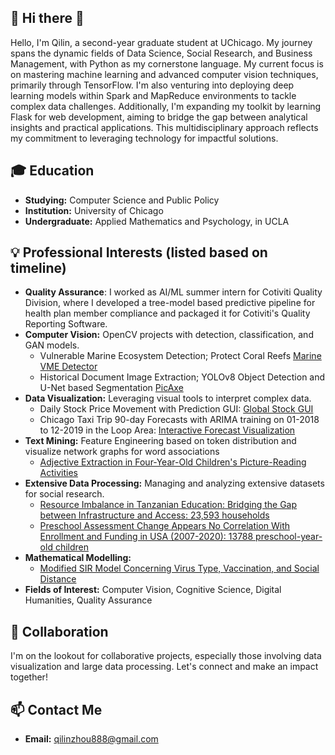 ## 👋 Hi there 👋
Hello, I'm Qilin, a second-year graduate student at UChicago. My journey spans the dynamic fields of Data Science, Social Research, and Business Management, with Python as my cornerstone language. My current focus is on mastering machine learning and advanced computer vision techniques, primarily through TensorFlow. I'm also venturing into deploying deep learning models within Spark and MapReduce environments to tackle complex data challenges. Additionally, I'm expanding my toolkit by learning Flask for web development, aiming to bridge the gap between analytical insights and practical applications. This multidisciplinary approach reflects my commitment to leveraging technology for impactful solutions.
 
## 🎓 Education
- **Studying:** Computer Science and Public Policy
- **Institution:** University of Chicago
- **Undergraduate:** Applied Mathematics and Psychology, in UCLA

## 💡 Professional Interests (listed based on timeline)
- **Quality Assurance**: I worked as AI/ML summer intern for Cotiviti Quality Division, where I developed a tree-model based predictive pipeline for health plan member compliance and packaged it for Cotiviti's Quality Reporting Software.
- **Computer Vision:** OpenCV projects with detection, classification, and GAN models.
  - Vulnerable Marine Ecosystem Detection; Protect Coral Reefs [Marine VME Detector](https://github.com/QilinZhou56/VME_Detector/tree/main)
  - Historical Document Image Extraction; YOLOv8 Object Detection and U-Net based Segmentation [PicAxe](https://github.com/acguerr1/imageextraction/tree/PicAxe_YOLO)
- **Data Visualization:** Leveraging visual tools to interpret complex data.
  - Daily Stock Price Movement with Prediction GUI: [Global Stock GUI](https://github.com/qilinzho56/SP500_Voldemort)
  - Chicago Taxi Trip 90-day Forecasts with ARIMA training on 01-2018 to 12-2019 in the Loop Area: [Interactive Forecast Visualization](https://uchicago.maps.arcgis.com/apps/instant/interactivelegend/index.html?appid=b86cf5285a344c19bc4d5244e9e0f578)
- **Text Mining:** Feature Engineering based on token distribution and visualize network graphs for word associations
  - [Adjective Extraction in Four-Year-Old Children's Picture-Reading Activities](https://github.com/QilinZhou56/Language-and-Cognitive-Research.git)
- **Extensive Data Processing:** Managing and analyzing extensive datasets for social research.
  - [Resource Imbalance in Tanzanian Education: Bridging the Gap between Infrastructure and Access: 23,593 households](https://experience.arcgis.com/experience/67f3c5be15e04f859b269f6d159f25f2)
  - [Preschool Assessment Change Appears No Correlation With Enrollment and Funding in USA (2007-2020): 13788 preschool-year-old children](https://www.arcgis.com/apps/instant/interactivelegend/index.html?appid=921368870c9843fa92702d23de68526e)
- **Mathematical Modelling:**
  - [Modified SIR Model Concerning Virus Type, Vaccination, and Social Distance](https://drive.google.com/drive/folders/1iPnmPNi2qth5bs41n_DBc1GisHF7gfB1?usp=sharing)
- **Fields of Interest:** Computer Vision, Cognitive Science, Digital Humanities, Quality Assurance
  
## 👥 Collaboration
I'm on the lookout for collaborative projects, especially those involving data visualization and large data processing. Let's connect and make an impact together!

## 📫 Contact Me
- **Email:** [qilinzhou888@gmail.com](mailto:qilinzhou888@gmail.com)



